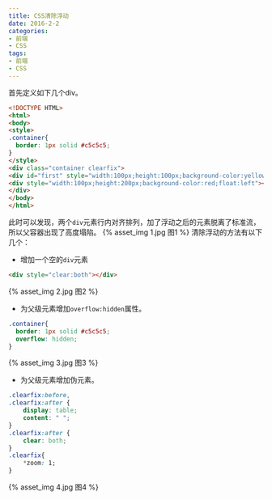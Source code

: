 ```yaml
---
title: CSS清除浮动
date: 2016-2-2
categories:
- 前端
- CSS
tags:
- 前端
- CSS
---
```

首先定义如下几个div。
``` HTML
<!DOCTYPE HTML>
<html>
<body>
<style>
.container{
  border: 1px solid #c5c5c5;
}
</style>
<div class="container clearfix">
<div id="first" style="width:100px;height:100px;background-color:yellow;float:left;"></div>
<div style="width:100px;height:200px;background-color:red;float:left"></div>
</div>
</body>
</html>
```
<!-- more -->
此时可以发现，两个``div``元素行内对齐排列，加了浮动之后的元素脱离了标准流，所以父容器出现了高度塌陷。
{% asset_img 1.jpg 图1 %}
清除浮动的方法有以下几个：
- 增加一个空的``div``元素
``` html
<div style="clear:both"></div>
```
{% asset_img 2.jpg 图2 %}
- 为父级元素增加``overflow:hidden``属性。
``` css
.container{
  border: 1px solid #c5c5c5;
  overflow: hidden;
}
```
{% asset_img 3.jpg 图3 %}
- 为父级元素增加伪元素。
``` css
.clearfix:before,
.clearfix:after {
    display: table;
    content: " ";
}
.clearfix:after {
    clear: both;
}
.clearfix{
    *zoom: 1;
}
```
{% asset_img 4.jpg 图4 %}